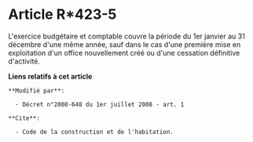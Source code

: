 # Article R*423-5

L'exercice budgétaire et comptable couvre la période du 1er janvier au 31 décembre d'une même année, sauf dans le cas d'une
première mise en exploitation d'un office nouvellement créé ou d'une cessation définitive d'activité.

**Liens relatifs à cet article**

	**Modifié par**:

	  - Décret n°2008-648 du 1er juillet 2008 - art. 1

	**Cite**:

	  - Code de la construction et de l'habitation.
